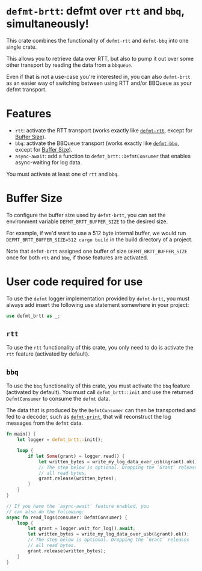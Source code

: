 # `defmt-brtt`: defmt over `rtt` and `bbq`, simultaneously!

This crate combines the functionality of `defmt-rtt` and `defmt-bbq` into one single crate.

This allows you to retrieve data over RTT, but also to pump it out over some other transport by reading the data from a `bbqueue`. 

Even if that is not a use-case you're interested in, you can also `defmt-brtt`  as an easier way of switching between using RTT and/or BBQueue as your defmt transport.

# Features

* `rtt`: activate the RTT transport (works exactly like [`defmt-rtt`](https://docs.rs/defmt-rtt/0.4.0/defmt_rtt/), except for [Buffer Size](#buffer-size)).
* `bbq`: activate the BBQueue transport (works exactly like [`defmt-bbq`](https://docs.rs/defmt-bbq/0.1.0/defmt_bbq/), except for [Buffer Size](#buffer-size)).
* `async-await`: add a function to `defmt_brtt::DefmtConsumer` that enables async-waiting for log data.

You must activate at least one of `rtt` and `bbq`.

# Buffer Size
To configure the buffer size used by `defmt-brtt`, you can set the environment variable `DEFMT_BRTT_BUFFER_SIZE` to the desired size.

For example, if we'd want to use a 512 byte internal buffer, we would run `DEFMT_BRTT_BUFFER_SIZE=512 cargo build` in the build directory of a project.

Note that `defmt-brtt` assigned one buffer of size `DEFMT_BRTT_BUFFER_SIZE` once for both `rtt` and `bbq`, if those features are activated.


# User code required for use
To use the `defmt` logger implementation provided by `defmt-brtt`, you must always add insert the following use statement somewhere in your project:

```rust
use defmt_brtt as _;
```

## `rtt`
To use the `rtt` functionality of this crate, you only need to do is activate the `rtt` feature (activated by default).

## `bbq`
To use the `bbq` functionality of this crate, you must activate the `bbq` feature (activated by default). You must call `defmt_brtt::init` and use the returned `DefmtConsumer` to consume the `defmt` data.

The data that is produced by the `DefmtConsumer` can then be transported and fed to a decoder, such as [`defmt-print`](https://crates.io/crates/defmt-print), that will reconstruct the log messages from the `defmt` data.

```rust
fn main() {
    let logger = defmt_brtt::init();

    loop {
        if let Some(grant) = logger.read() {
            let written_bytes = write_my_log_data_over_usb(&grant).ok();
            // The step below is optional. Dropping the `Grant` releases
            // all read bytes.
            grant.release(written_bytes);
        }
    }
}

// If you have the `async-await` feature enabled, you
// can also do the following:
async fn read_logs(consumer: DefmtConsumer) {
    loop {
        let grant = logger.wait_for_log().await;
        let written_bytes = write_my_log_data_over_usb(&grant).ok();
        // The step below is optional. Dropping the `Grant` releases
        // all read bytes.
        grant.release(written_bytes);
    }
}
```